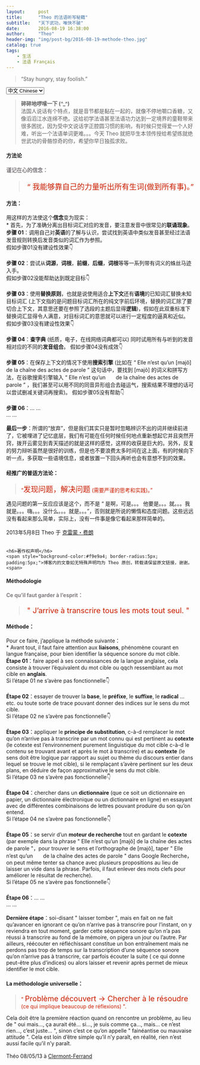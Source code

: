```yaml
---
layout:     post
title:      "Theo 的法语听写秘籍"
subtitle:   "天下武功，唯快不破"
date:       2016-08-19 16:38:00
author:     "Theo"
header-img: "img/post-bg/2016-08-19-methode-theo.jpg"
catalog: true
tags:
    - 生活
    - 法语 Français
---
```


> “Stay hungry, stay foolish.”

<!-- Language Selector -->
<select onchange= "onLanChange(this.options[this.options.selectedIndex].value)">
    <option value="0" selected> 中文 Chinese </option>
    <option value="1"> 法语 French </option>
</select>

<!-- Chinese Version -->
<div class="zh post-container">
	<blockquote><b>碎碎地啰嗦一下 (^_^)</b><br>
	法国人说话有个特点，就是音节都是黏在一起的，就像不停地嚼口香糖，又像滔滔江水连绵不绝。这给初学法语甚至法语功力达到一定境界的童鞋带来很多困扰，因为受中文说话字正腔圆习惯的影响，有时候只觉得爱一个人好难，听出一个法语单词更难。。。今天 Theo 就把毕生本领传授给希望练就绝世武功的骨骼惊奇的你，希望你早日独孤求败。</blockquote>
    <h4>方法论</h4>
	<b style="color:#7f7a7e;">谨记在心的信念：</b>	
	<blockquote style="color:#ca1e00; font-size:20px;">“ 我能够靠自己的力量听出所有生词(做到所有事)。”</blockquote>
	<h4>方法：</h4>
	用这样的方法使这个<b>信念</b>变为现实：<br>
	* 首先，为了准确分离出目标词汇对应的发音，要注意发音中很常见的<b>联诵现象</b>。<br>
	<b>步骤 01</b>：调用自己对<b>英语</b>的了解与认识，尝试找到英语中类似发音甚至经过法语发音规则转换后发音类似的词汇作为参照。<br>
	假如步骤01没有建设性效果👇<br><br>
	<b>步骤 02</b>：尝试从<b>词源</b>，<b>词根</b>，<b>前缀</b>，<b>后缀</b>，<b>词根</b>等等一系列带有词义的蛛丝马迹入手。<br>
	假如步骤02没能帮助达到既定目标👇<br><br>
	<b>步骤 03</b>：使用<b>替换原则</b>，也就是说使用适合<b>上下文</b>还有<b>语境</b>的已知词汇替换未知目标词汇 (上下文指的是问题目标词汇所在的纯文字前后环境，替换的词汇除了要切合上下文，其意思还要在参照了选段的主题后显得<b>逻辑</b>)，假如在此双重标准下替换词汇显得令人满意，对目标词汇的意思就可以进行一定程度的逼真和近似。
	假如步骤03没有建设性效果👇<br><br>
	<b>步骤 04</b>：<b>查字典</b> (纸质，电子，在线网络词典都可以) 同时试用所有与听到的发音相对应的不同的<b>发音组合</b>。
	假如步骤04没有成效👇<br><br>
	<b>步骤 05</b>：在保存上下文的情况下使用<b>搜索引擎</b> (比如在 “ Elle n’est qu’un [majõ] de la chaîne des actes de parole ” 这句话中，要找到 [majõ] 的词义和拼写方法，在谷歌搜索引擎输入 “ Elle n’est qu’un &nbsp;&nbsp;&nbsp;&nbsp;&nbsp; de la chaîne des actes de parole ” ，我们甚至可以用不同的同音异形组合去碰运气，搜索结果不理想的话可以尝试删减关键词再搜索)。
	假如步骤05没有帮助👇<br><br>
	<b>步骤 06</b>：… …<br>
	… …<br><br>
	<b>最后一步</b>：所谓的“放弃”，但是我们其实只是暂时忽略辨识不出的词并继续前进了，它被埋进了记忆底层，我们有可能在任何时候任何地点重新想起它并且突然开窍，拨开云雾见到青天描述的就是这样的感觉，这样的收获是巨大的。另外，反复的努力辩听虽然是很好的训练，但是也不要浪费太多时间在这上面，有的时候向下听一点，多获取一些语境信息，或者放置一下回头再听也会有意想不到的效果。
	<h4>经推广的普适方法论：</h4>
	<blockquote style="color:#ca1e00;">“<span style="font-size:20px;">发现问题，解决问题</span> (需要严谨的思考和实践)。”</blockquote>
	遇见问题的第一反应应该是这个，而不是 “ 是啊，可是。。。 他要是。。。就。。。我就是。。。嗨。。。没什么。。。就是。。。”，否则就是所说的懒惰和态度问题。这些远远没有看起来那么简单，实际上，没有一件事是像它看起来那样简单的。<br><br>
	2013年5月8日 Theo 于 <a target="_blank" href="http://baike.baidu.com/item/克莱蒙费朗/1663392">克雷蒙・费朗</a><br><br>
	
	<h6>著作权声明</h6>
	<span style="background-color:#f9e9a4; border-radius:5px; padding:5px;">博客内的文章如无特殊声明均为 Theo 原创，转载请保留原文链接，谢谢。<span>
</div>

<!-- French Version -->
<div class="fr post-container">
    <h4>Méthodologie</h4>
	<b style="color:#7f7a7e;">Ce qu’il faut garder à l’esprit：</b>
	<blockquote style="color:#ca1e00; font-size:20px;">" J’arrive à transcrire tous les mots tout seul. "</blockquote>
	<h4>Méthode：</h4>
	Pour ce faire, j’applique la méthode suivante：<br>
	* Avant tout, il faut faire attention aux <b>liaisons</b>, phénomène courant en langue française, pour bien identifier la séquence sonore du mot cible.<br>
	<b>Étape 01</b>：faire appel à ses connaissances de la langue anglaise, cela consiste à trouver l’équivalent du mot cible ou qqch ressemblant au mot cible en <b>anglais</b>.<br>
	Si l’étape 01 ne s’avère pas fonctionnelle👇<br><br>
	<b>Étape 02</b>：essayer de trouver la <b>base</b>, le <b>préfixe</b>, le <b>suffixe</b>, le <b>radical</b> … etc. ou toute sorte de trace pouvant donner des indices sur le sens du mot cible.<br>
	Si l’étape 02 ne s’avère pas fonctionnelle👇<br><br>
	<b>Étape 03</b>：appliquer le <b>principe de substitution</b>, c-à-d remplacer le mot qu’on n’arrive pas à transcrire par un mot connu qui est pertinent au <b>cotexte</b> (le cotexte est l’environnement purement linguistique du mot cible c-à-d le contenu se trouvant avant et après le mot à transcrire) et au <b>contexte</b> (le sens doit être logique par rapport au sujet ou thème du discours entier dans lequel se trouve le mot cible), si le remplaçant s’avère pertinent sur les deux plans, en déduire de façon approximative le sens du mot cible.<br>
	Si l’étape 03 ne s’avère pas fonctionnelle👇<br><br>
	<b>Étape 04</b>：chercher dans un <b>dictionnaire</b> (que ce soit un dictionnaire en papier, un dictionnaire électronique ou un dictionnaire en ligne) en essayant avec de différentes combinaisons de lettres pouvant produire du son qu’on entend.<br>
	Si l’étape 04 ne s’avère pas fonctionnelle👇<br><br>
	<b>Étape 05</b>：se servir d’un <b>moteur de recherche</b> tout en gardant le <b>cotexte</b> (par exemple dans la phrase " Elle n’est qu’un [majõ] de la chaîne des actes de parole "，pour trouver le sens et l’orthographe de [majõ], taper " Elle n’est qu’un	&nbsp;&nbsp;&nbsp;&nbsp;&nbsp; de la chaîne des actes de parole " dans Google Recherche，on peut même tenter sa chance avec plusieurs propositions au lieu de laisser un vide dans la phrase. Parfois, il faut enlever des mots clefs pour améliorer le résultat de recherche).<br>
	Si l’étape 05 ne s’avère pas fonctionnelle👇<br><br>
	<b>Étape 06</b>：… …<br>
	… …<br><br>
	<b>Dernière étape</b>：soi-disant " laisser tomber ", mais en fait on ne fait qu’avancer en ignorant ce qu’on n’arrive pas à transcrire pour l’instant, on y reviendra en tout moment, garder cette séquence sonore qu’on n’a pas réussi à transcrire au fond de la mémoire, on pigera un jour ou l’autre. Par ailleurs, réécouter en réfléchissant constitue un bon entraînement mais ne perdons pas trop de temps sur la transcription d’une séquence sonore qu’on n’arrive pas à transcrire, car parfois écouter la suite ( ce qui donne peut-être plus d’indices) ou alors laisser et revenir après permet de mieux identifier le mot cible.
	<h4>La méthodologie universelle：</h4>
	<blockquote style="color:#ca1e00;">" <span style="font-size:20px;">Problème découvert → Chercher à le résoudre</span> (ce qui implique beaucoup de réflexions) ".</blockquote>
	Cela doit être la première réaction quand on rencontre un problème, au lieu de " oui mais…, ça aurait été… si…, je suis comme ça…, mais… ce n’est rien…, c’est juste... ", sinon c’est ce qu’on appelle " fainéantise ou mauvaise attitude ". Cela est loin d’être simple qu’il n’y paraît, en réalité, rien n’est aussi facile qu’il n’y paraît.<br><br>
	Théo 08/05/13 à <a target="_blank" href="https://fr.wikipedia.org/wiki/Clermont-Ferrand">Clermont-Ferrand</a>
</div>

<!-- Handle Language Change -->
<script type="text/javascript">
    // get nodes
    var $zh = document.querySelector(".zh");
    var $fr = document.querySelector(".fr");
    var $select = document.querySelector("select");

    // bind hashchange event
    window.addEventListener('hashchange', _render);

    // handle render
    function _render(){
        var _hash = window.location.hash;
        // fr
        if(_hash == "#fr"){
            $select.selectedIndex = 1;
            $fr.style.display = "block";
            $zh.style.display = "none";
        // zh by default
        }else{
            // not trigger onChange, otherwise cause a loop call.
            $select.selectedIndex = 0;
            $zh.style.display = "block";
            $fr.style.display = "none";
        }
    }

    // handle select change
    function onLanChange(index){
        if(index == 0){
            window.location.hash = "#zh"
        }else{
            window.location.hash = "#fr"
        }
    }

    // init
    _render();
</script>



